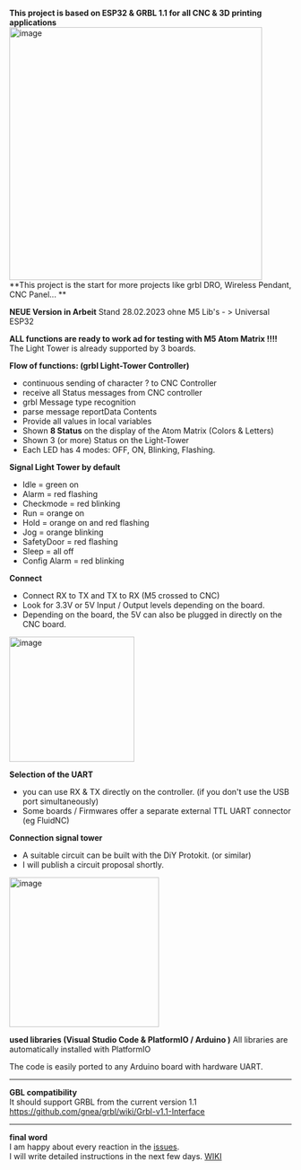
**This project is based on ESP32 & GRBL 1.1 for all CNC & 3D printing applications**  
<img width="451" alt="image" src="https://user-images.githubusercontent.com/39780457/220300378-d39288d2-21e3-41ca-96fb-3849ed2d68d9.png">  
**This project is the start for more projects like grbl DRO, Wireless Pendant, CNC Panel... **

**NEUE Version in Arbeit** Stand 28.02.2023 ohne M5 Lib's  - > Universal ESP32

**ALL functions are ready to work ad for testing with M5 Atom Matrix !!!!**  
The Light Tower is already supported by 3 boards.

**Flow of functions: (grbl Light-Tower  Controller)**
* continuous sending of character ? to CNC Controller
* receive all Status messages from CNC controller
* grbl Message type recognition
* parse message reportData Contents
* Provide all values in local variables
* Shown **8 Status** on the display of the Atom Matrix (Colors & Letters)
* Shown 3 (or more) Status on the Light-Tower 
* Each LED has 4 modes: OFF, ON, Blinking, Flashing. 

**Signal Light Tower by default**
* Idle = green on
* Alarm = red flashing
* Checkmode = red blinking
* Run = orange on
* Hold = orange on and red flashing
* Jog = orange blinking
* SafetyDoor = red flashing
* Sleep = all off
* Config Alarm = red blinking

**Connect**
* Connect RX to TX and TX to RX (M5 crossed to CNC)
* Look for 3.3V or 5V Input / Output levels depending on the board.
* Depending on the board, the 5V can also be plugged in directly on the CNC board.
<img width="223" alt="image" src="https://user-images.githubusercontent.com/39780457/220160670-0b9d1765-2e1e-4385-9f77-221070fcda38.png">
 
**Selection of the UART**  
* you can use RX & TX directly on the controller. (if you don't use the USB port simultaneously)
* Some boards / Firmwares offer a separate external TTL UART connector (eg FluidNC)
 
**Connection signal tower**
* A suitable circuit can be built with the DiY Protokit. (or similar)
* I will publish a circuit proposal shortly.
<img width="267" alt="image" src="https://user-images.githubusercontent.com/39780457/220189643-b8c80646-0ddd-4f3d-9b02-51f869ac9268.png">

**used libraries (Visual Studio Code & PlatformIO / Arduino )**
All libraries are automatically installed with PlatformIO  
  
The code is easily ported to any Arduino board with hardware UART.
****
**GBL compatibility**  
It should support GRBL from the current version 1.1 https://github.com/gnea/grbl/wiki/Grbl-v1.1-Interface
****

**final word**  
I am happy about every reaction in the [issues](https://github.com/PatrikRindlisbacher/grbl-Status-light-tower-M5-Atom-Matrix/issues).  
I will write detailed instructions in the next few days. [WIKI](https://github.com/PatrikRindlisbacher/grbl-Status-light-tower-M5-Atom-Matrix/wiki)
